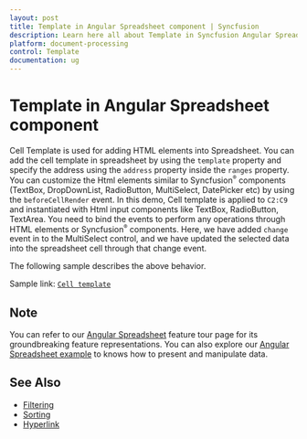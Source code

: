 ```yaml
---
layout: post
title: Template in Angular Spreadsheet component | Syncfusion
description: Learn here all about Template in Syncfusion Angular Spreadsheet component of Syncfusion Essential JS 2 and more.
platform: document-processing
control: Template 
documentation: ug
---
```


# Template in Angular Spreadsheet component

Cell Template is used for adding HTML elements into Spreadsheet. You can add the cell template in spreadsheet by using the `template` property and specify the address using the `address` property inside the `ranges` property. You can customize the Html elements similar to Syncfusion<sup style="font-size:70%">&reg;</sup> components (TextBox, DropDownList, RadioButton, MultiSelect, DatePicker etc) by using the `beforeCellRender` event. In this demo, Cell template is applied to `C2:C9` and instantiated with Html input components like TextBox, RadioButton, TextArea. You need to bind the events to perform any operations through HTML elements or Syncfusion<sup style="font-size:70%">&reg;</sup> components. Here, we have added `change` event in to the MultiSelect control, and we have updated the selected data into the spreadsheet cell through that change event.

The following sample describes the above behavior.

Sample link: [`Cell template`](https://document.syncfusion.com/demos/spreadsheet-editor/angular/#/material3/spreadsheet/cell-template)

<!-- {% tabs %}
{% highlight ts tabtitle="app.component.ts" %}
{% include code-snippet/excel/spreadsheet/angular/template-cs1/src/app.component.ts %}
{% endhighlight %}

{% highlight ts tabtitle="main.ts" %}
{% include code-snippet/excel/spreadsheet/angular/template-cs1/src/main.ts %}
{% endhighlight %}
{% endtabs %}
  
{% previewsample "https://helpstaging.syncfusion.com/document-processing/samples/excel/spreadsheet/angular/template-cs1" %} -->

## Note

You can refer to our [Angular Spreadsheet](https://www.syncfusion.com/spreadsheet-editor-sdk/angular-spreadsheet-editor) feature tour page for its groundbreaking feature representations. You can also explore our [Angular Spreadsheet example](https://document.syncfusion.com/demos/spreadsheet-editor/angular/#/material3/spreadsheet/default) to knows how to present and manipulate data.

## See Also

* [Filtering](./filter)
* [Sorting](./sort)
* [Hyperlink](./link)
